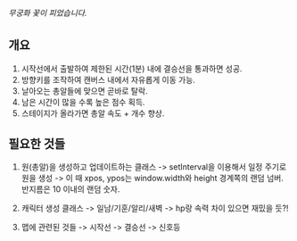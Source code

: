 ###### 무궁화 꽃이 피었습니다.

## 개요

1. 시작선에서 출발하여 제한된 시간(1분) 내에 결승선을 통과하면 성공.
2. 방향키를 조작하여 캔버스 내에서 자유롭게 이동 가능.
3. 날아오는 총알들에 맞으면 곧바로 탈락.
4. 남은 시간이 많을 수록 높은 점수 획득.
5. 스테이지가 올라가면 총알 속도 + 개수 향상.

## 필요한 것들

1. 원(총알)을 생성하고 업데이트하는 클래스
   -> setInterval을 이용해서 일정 주기로 원을 생성
   -> 이 때 xpos, ypos는 window.width와 height 경계쪽의 랜덤 넘버. 반지름은 10 이내의 랜덤 숫자.

2. 캐릭터 생성 클래스
   -> 일남/기훈/알리/새벽 -> hp랑 속력 차이 있으면 재밌을 듯?!

3. 맵에 관련된 것들
   -> 시작선
   -> 결승선
   -> 신호등
